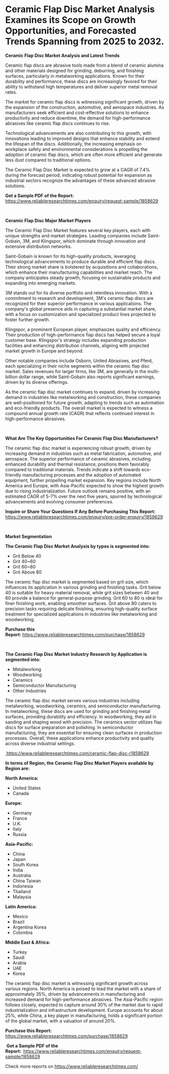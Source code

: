 <p><h1>Ceramic Flap Disc Market Analysis Examines its Scope on Growth Opportunities, and Forecasted Trends Spanning from 2025 to 2032.</h1></p><p><strong>Ceramic Flap Disc Market Analysis and Latest Trends</strong></p>
<p><p>Ceramic flap discs are abrasive tools made from a blend of ceramic alumina and other materials designed for grinding, deburring, and finishing surfaces, particularly in metalworking applications. Known for their durability and performance, these discs are increasingly favored for their ability to withstand high temperatures and deliver superior metal removal rates. </p><p>The market for ceramic flap discs is witnessing significant growth, driven by the expansion of the construction, automotive, and aerospace industries. As manufacturers seek efficient and cost-effective solutions to enhance productivity and reduce downtime, the demand for high-performance abrasives like ceramic flap discs continues to rise. </p><p>Technological advancements are also contributing to this growth, with innovations leading to improved designs that enhance stability and extend the lifespan of the discs. Additionally, the increasing emphasis on workplace safety and environmental considerations is propelling the adoption of ceramic flap discs, which are often more efficient and generate less dust compared to traditional options.</p><p>The Ceramic Flap Disc Market is expected to grow at a CAGR of 7.4% during the forecast period, indicating robust potential for expansion as industrial sectors recognize the advantages of these advanced abrasive solutions.</p></p>
<p><strong>Get a Sample PDF of the Report:&nbsp;</strong> <a href="https://www.reliableresearchtimes.com/enquiry/request-sample/1858629?utm_campaign=2040&utm_medium=2&utm_source=Github&utm_content=ia&utm_term=19022025&utm_id=ceramic-flap-disc">https://www.reliableresearchtimes.com/enquiry/request-sample/1858629</a></p>
<p>&nbsp;</p>
<p><strong>Ceramic Flap Disc Major Market Players</strong></p>
<p><p>The Ceramic Flap Disc Market features several key players, each with unique strengths and market strategies. Leading companies include Saint-Gobain, 3M, and Klingspor, which dominate through innovation and extensive distribution networks.</p><p>Saint-Gobain is known for its high-quality products, leveraging technological advancements to produce durable and efficient flap discs. Their strong market share is bolstered by acquisitions and collaborations, which enhance their manufacturing capabilities and market reach. The company anticipates steady growth, focusing on sustainable products and expanding into emerging markets.</p><p>3M stands out for its diverse portfolio and relentless innovation. With a commitment to research and development, 3M's ceramic flap discs are recognized for their superior performance in various applications. The company's global presence aids in capturing a substantial market share, with a focus on customization and specialized product lines projected to foster further growth.</p><p>Klingspor, a prominent European player, emphasizes quality and efficiency. Their production of high-performance flap discs has helped secure a loyal customer base. Klingspor's strategy includes expanding production facilities and enhancing distribution channels, aligning with projected market growth in Europe and beyond.</p><p>Other notable companies include Osborn, United Abrasives, and Pferd, each specializing in their niche segments within the ceramic flap disc market. Sales revenues for larger firms, like 3M, are generally in the multi-billion dollar range, while Saint-Gobain also reports significant earnings, driven by its diverse offerings.</p><p>As the ceramic flap disc market continues to expand, driven by increasing demand in industries like metalworking and construction, these companies are well-positioned for future growth, adapting to trends such as automation and eco-friendly products. The overall market is expected to witness a compound annual growth rate (CAGR) that reflects continued interest in high-performance abrasives.</p></p>
<p>&nbsp;</p>
<p><strong>What Are The Key Opportunities For Ceramic Flap Disc Manufacturers?</strong></p>
<p><p>The ceramic flap disc market is experiencing robust growth, driven by increasing demand in industries such as metal fabrication, automotive, and aerospace. The superior performance of ceramic abrasives, including enhanced durability and thermal resistance, positions them favorably compared to traditional materials. Trends indicate a shift towards eco-friendly manufacturing processes and the adoption of automated equipment, further propelling market expansion. Key regions include North America and Europe, with Asia-Pacific expected to show the highest growth due to rising industrialization. Future outlook remains positive, with an estimated CAGR of 5-7% over the next five years, spurred by technological advancements and evolving consumer preferences.</p></p>
<p><strong>Inquire or Share Your Questions If Any Before Purchasing This Report:</strong> <a href="https://www.reliableresearchtimes.com/enquiry/pre-order-enquiry/1858629?utm_campaign=2040&utm_medium=2&utm_source=Github&utm_content=ia&utm_term=19022025&utm_id=ceramic-flap-disc">https://www.reliableresearchtimes.com/enquiry/pre-order-enquiry/1858629</a></p>
<p>&nbsp;</p>
<p><strong>Market Segmentation</strong></p>
<p><strong>The Ceramic Flap Disc Market Analysis by types is segmented into:</strong></p>
<p><ul><li>Grit Below 40</li><li>Grit 40~60</li><li>Grit 60~80</li><li>Grit Above 80</li></ul></p>
<p><p>The ceramic flap disc market is segmented based on grit size, which influences its application in various grinding and finishing tasks. Grit below 40 is suitable for heavy material removal, while grit sizes between 40 and 60 provide a balance for general-purpose grinding. Grit 60 to 80 is ideal for finer finishing work, enabling smoother surfaces. Grit above 80 caters to precision tasks requiring delicate finishing, ensuring high-quality surface treatment for specialized applications in industries like metalworking and woodworking.</p></p>
<p><strong>Purchase this Report:&nbsp;</strong><a href="https://www.reliableresearchtimes.com/purchase/1858629?utm_campaign=2040&utm_medium=2&utm_source=Github&utm_content=ia&utm_term=19022025&utm_id=ceramic-flap-disc">https://www.reliableresearchtimes.com/purchase/1858629</a></p>
<p>&nbsp;</p>
<p><strong>The Ceramic Flap Disc Market Industry Research by Application is segmented into:</strong></p>
<p><ul><li>Metalworking</li><li>Woodworking</li><li>Ceramics</li><li>Semiconductor Manufacturing</li><li>Other Industries</li></ul></p>
<p><p>The ceramic flap disc market serves various industries including metalworking, woodworking, ceramics, and semiconductor manufacturing. In metalworking, these discs are used for grinding and finishing metal surfaces, providing durability and efficiency. In woodworking, they aid in sanding and shaping wood with precision. The ceramics sector utilizes flap discs for surface preparation and polishing. In semiconductor manufacturing, they are essential for ensuring clean surfaces in production processes. Overall, these applications enhance productivity and quality across diverse industrial settings.</p></p>
<p><a href="https://www.reliableresearchtimes.com/ceramic-flap-disc-r1858629?utm_campaign=2040&utm_medium=2&utm_source=Github&utm_content=ia&utm_term=19022025&utm_id=ceramic-flap-disc">&nbsp;https://www.reliableresearchtimes.com/ceramic-flap-disc-r1858629</a></p>
<p><strong>In terms of Region, the Ceramic Flap Disc Market Players available by Region are:</strong></p>
<p>
    <p> <strong> North America: </strong>
        <ul>
            <li>United States</li>
            <li>Canada</li>
        </ul>
        </p> 
    <p> <strong> Europe: </strong>
        <ul>
            <li>Germany</li>
            <li>France</li>
            <li>U.K.</li>
            <li>Italy</li>
            <li>Russia</li>
        </ul>
        </p> 
    <p> <strong> Asia-Pacific: </strong>
        <ul>
            <li>China</li>
            <li>Japan</li>
            <li>South Korea</li>
            <li>India</li>
            <li>Australia</li>
            <li>China Taiwan</li>
            <li>Indonesia</li>
            <li>Thailand</li>
            <li>Malaysia</li>
        </ul>
        </p> 
    <p> <strong> Latin America: </strong>
        <ul>
            <li>Mexico</li>
            <li>Brazil</li>
            <li>Argentina Korea</li>
            <li>Colombia</li>
        </ul>
        </p> 
    <p> <strong> Middle East & Africa: </strong>
        <ul>
            <li>Turkey</li>
            <li>Saudi</li>
            <li>Arabia</li>
            <li>UAE</li>
            <li>Korea</li>
        </ul>
    </p>
    </p>
<p><p>The ceramic flap disc market is witnessing significant growth across various regions. North America is poised to lead the market with a share of approximately 35%, driven by advancements in manufacturing and increased demand for high-performance abrasives. The Asia-Pacific region follows closely, expected to capture around 30% of the market due to rapid industrialization and infrastructure development. Europe accounts for about 25%, while China, a key player in manufacturing, holds a significant portion of the global market, with a valuation of around 20%.</p></p>
<p><strong>Purchase this Report: </strong><a href="https://www.reliableresearchtimes.com/purchase/1858629?utm_campaign=2040&utm_medium=2&utm_source=Github&utm_content=ia&utm_term=19022025&utm_id=ceramic-flap-disc">https://www.reliableresearchtimes.com/purchase/1858629</a></p>
<p>&nbsp;<strong>Get a Sample PDF of the Report:&nbsp;&nbsp;</strong><a href="https://www.reliableresearchtimes.com/enquiry/request-sample/1858629?utm_campaign=2040&utm_medium=2&utm_source=Github&utm_content=ia&utm_term=19022025&utm_id=ceramic-flap-disc">https://www.reliableresearchtimes.com/enquiry/request-sample/1858629</a></p>
<p><strong></strong></p>
<p>Check more reports on <a href="https://www.reliableresearchtimes.com/?utm_campaign=2040&utm_medium=2&utm_source=Github&utm_content=ia&utm_term=19022025&utm_id=ceramic-flap-disc">https://www.reliableresearchtimes.com/</a></p>